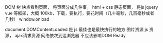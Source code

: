 DOM 树
快点看到页面， 将页面分成几件事。
html + css 静态页面，
将js jquery vue 等框架，大概 100kb，下载，要执行，要花时间（几十毫秒，几百毫秒或者几秒）
window.onload 

document.DOMContentLoaded 是 js 最佳也是最快执行的地方
图片资源 js 资源， ajax请求资源 网络依次到达浏览器 不应该影响DOM Ready